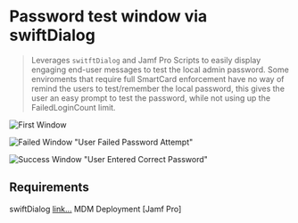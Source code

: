 # Password test window via swiftDialog

> Leverages `switftDialog` and Jamf Pro Scripts to easily display engaging end-user messages to test the local admin password.
> Some enviroments that require full SmartCard enforcement have no way of remind the users to test/remember the local password, this gives the user an easy prompt to test the password, while not using up the FailedLoginCount limit.

![First Window](images/firstwindow")

![Failed Window "User Failed Password Attempt"](images/failedwindow")

![Success Window "User Entered Correct Password"](images/successwindow")

## Requirements
swiftDialog [link…](https://github.com/swiftDialog/swiftDialog)
MDM Deployment [Jamf Pro]
